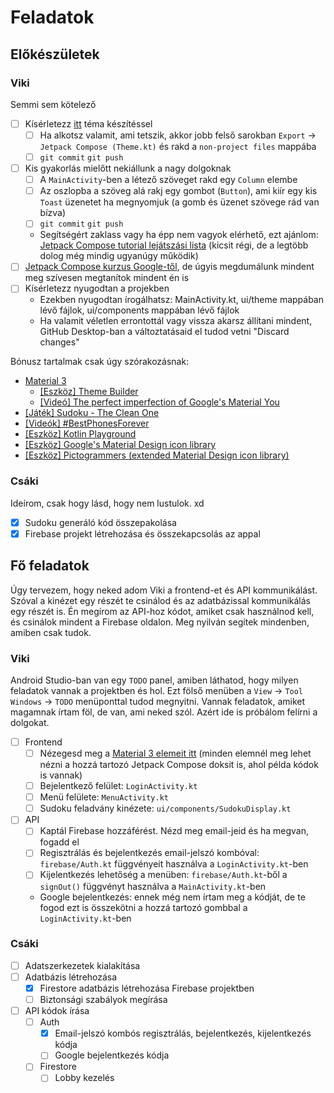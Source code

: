 # Feladatok

## Előkészületek

### Viki

Semmi sem kötelező

- [ ] Kísérletezz [itt](https://m3.material.io/theme-builder#/custom) téma készítéssel
  - [ ] Ha alkotsz valamit, ami tetszik, akkor jobb felső sarokban `Export` -> `Jetpack Compose (Theme.kt)` és rakd a `non-project files` mappába
  - [ ] `git commit` `git push`
- [ ] Kis gyakorlás mielőtt nekiállunk a nagy dolgoknak
  - [ ] A `MainActivity`-ben a létező szöveget rakd egy `Column` elembe
  - [ ] Az oszlopba a szöveg alá rakj egy gombot (`Button`), ami kiír egy kis `Toast` üzenetet ha megnyomjuk (a gomb és üzenet szövege rád van bízva)
  - [ ] `git commit` `git push`
  - Segítségért zaklass vagy ha épp nem vagyok elérhető, ezt ajánlom: [Jetpack Compose tutorial lejátszási lista](https://youtube.com/playlist?list=PLQkwcJG4YTCSpJ2NLhDTHhi6XBNfk9WiC&si=B8b-Gfaqi5kq7B4x) (kicsit régi, de a legtöbb dolog még mindig ugyanúgy működik)
- [ ] [Jetpack Compose kurzus Google-től](https://developer.android.com/courses/android-basics-compose/unit-1), de úgyis megdumálunk mindent meg szívesen megtanítok mindent én is
- [ ] Kísérletezz nyugodtan a projekben
  - Ezekben nyugodtan írogálhatsz: MainActivity.kt, ui/theme mappában lévő fájlok, ui/components mappában lévő fájlok
  - Ha valamit véletlen errontottál vagy vissza akarsz állítani mindent, GitHub Desktop-ban a változtatásaid el tudod vetni "Discard changes"

Bónusz tartalmak csak úgy szórakozásnak:

- [Material 3](https://m3.material.io/)
  - [[Eszköz] Theme Builder](https://m3.material.io/theme-builder#/custom)
  - [[Videó] The perfect imperfection of Google's Material You](https://youtu.be/k7pks7yqQOc?si=vui2N3OHUH8apymD)
- [[Játék] Sudoku - The Clean One](https://play.google.com/store/apps/details?id=ee.dustland.android.dustlandsudoku)
- [[Videók] #BestPhonesForever](https://youtube.com/playlist?list=PLnKtcw5mIGUR-aMBz9AphxHzEH7Kt-azY&si=qRH-o3z5-3HMfC9n)
- [[Eszköz] Kotlin Playground](https://play.kotlinlang.org/)
- [[Eszköz] Google's Material Design icon library](https://fonts.google.com/icons)
- [[Eszköz] Pictogrammers (extended Material Design icon library)](https://pictogrammers.com/library/mdi/)

### Csáki

Ideírom, csak hogy lásd, hogy nem lustulok. xd

- [x] Sudoku generáló kód összepakolása
- [x] Firebase projekt létrehozása és összekapcsolás az appal

## Fő feladatok

Úgy tervezem, hogy neked adom Viki a frontend-et és API kommunikálást. Szóval a kinézet egy részét te csinálod és az adatbázissal kommunikálás egy részét is. Én megírom az API-hoz kódot, amiket csak használnod kell, és csinálok mindent a Firebase oldalon. Meg nyilván segítek mindenben, amiben csak tudok.

### Viki

Android Studio-ban van egy `TODO` panel, amiben láthatod, hogy milyen feladatok vannak a projektben és hol. Ezt fölső menüben a `View` -> `Tool Windows` -> `TODO` menüponttal tudod megnyitni. Vannak feladatok, amiket magamnak írtam föl, de van, ami neked szól. Azért ide is próbálom felírni a dolgokat.

- [ ] Frontend
  - [ ] Nézegesd meg a [Material 3 elemeit itt](https://m3.material.io/components) (minden elemnél meg lehet nézni a hozzá tartozó Jetpack Compose doksit is, ahol példa kódok is vannak)
  - [ ] Bejelentkező felület: `LoginActivity.kt`
  - [ ] Menü felülete: `MenuActivity.kt`
  - [ ] Sudoku feladvány kinézete: `ui/components/SudokuDisplay.kt`
- [ ] API
  - [ ] Kaptál Firebase hozzáférést. Nézd meg email-jeid és ha megvan, fogadd el
  - [ ] Regisztrálás és bejelentkezés email-jelszó kombóval: `firebase/Auth.kt` függvényeit használva a `LoginActivity.kt`-ben
  - [ ] Kijelentkezés lehetőség a menüben: `firebase/Auth.kt`-ből a `signOut()` függvényt használva a `MainActivity.kt`-ben
  - Google bejelentkezés: ennek még nem írtam meg a kódját, de te fogod ezt is összekötni a hozzá tartozó gombbal a `LoginActivity.kt`-ben

### Csáki

- [ ] Adatszerkezetek kialakítása
- [ ] Adatbázis létrehozása
  - [x] Firestore adatbázis létrehozása Firebase projektben
  - [ ] Biztonsági szabályok megírása
- [ ] API kódok írása
  - [ ] Auth
    - [x] Email-jelszó kombós regisztrálás, bejelentkezés, kijelentkezés kódja
    - [ ] Google bejelentkezés kódja
  - [ ] Firestore
    - [ ] Lobby kezelés
